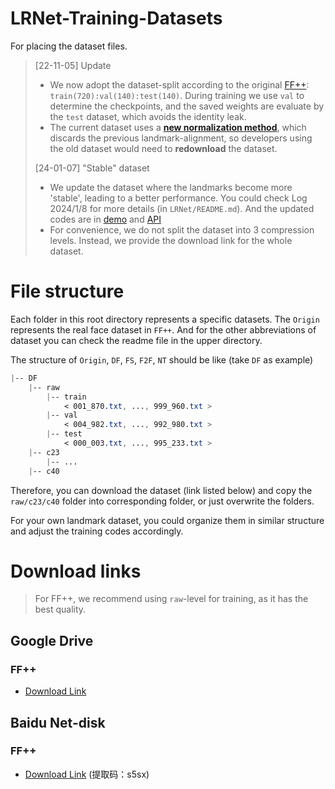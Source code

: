 # LRNet-Training-Datasets

For placing the dataset files.

> [22-11-05] Update
> - We now adopt the dataset-split according to the original [FF++](https://github.com/ondyari/FaceForensics/tree/master/dataset/splits): `train(720):val(140):test(140)`. During training we use `val` to determine the checkpoints, and the saved weights are evaluate by the `test` dataset, which avoids the identity leak.
> - The current dataset uses a [**new normalization method**](https://github.com/frederickszk/LRNet/blob/d090c80c9e14b28c2e293c4ba5f3e1e2b79bf5de/demo/utils/landmark_utils.py#L321), which discards the previous landmark-alignment, so developers using the old dataset would need to **redownload** the dataset.
> 
> [24-01-07] "Stable" dataset
> - We update the dataset where the landmarks become more 'stable', leading to a better performance. You could check Log 2024/1/8 for more details (in `LRNet/README.md`). And the updated codes are in [demo](https://github.com/frederickszk/LRNet/blob/553f1891ceee740bb65441e28ec9ed434c66609a/demo/utils/landmark_utils.py#L260) and [API](https://github.com/frederickszk/LRNet/blob/553f1891ceee740bb65441e28ec9ed434c66609a/calibrator/LC.py#L138)
> - For convenience, we do not split the dataset into 3 compression levels. Instead, we provide the download link for the whole dataset.

# File structure

Each folder in this root directory represents a specific datasets. The `Origin` represents the real face dataset in `FF++`. And for the other abbreviations of dataset you can check the readme file in the upper directory.

The structure of `Origin`, `DF`, `FS`, `F2F`, `NT` should be like (take `DF` as example)

```css
|-- DF
    |-- raw
        |-- train
            < 001_870.txt, ..., 999_960.txt >
        |-- val
            < 004_982.txt, ..., 992_980.txt >
        |-- test
            < 000_003.txt, ..., 995_233.txt >
    |-- c23
        |-- ...
    |-- c40
```

Therefore, you can download the dataset (link listed below) and copy the `raw/c23/c40` folder into corresponding folder, or just overwrite the folders.

For your own landmark dataset, you could organize them in similar structure and adjust the training codes accordingly. 



# Download links
> For FF++, we recommend using `raw`-level for training, as it has the best quality.

## Google Drive

### FF++

- [Download Link](https://drive.google.com/file/d/1_w3dcK18wqPkir8RmT4VB8bmG_6DNl1t/view?usp=drive_link)


## Baidu Net-disk

### FF++

- [Download Link](https://pan.baidu.com/s/17nALjof9hbC2u-rh3b9zew?pwd=s5sx) (提取码：s5sx)

